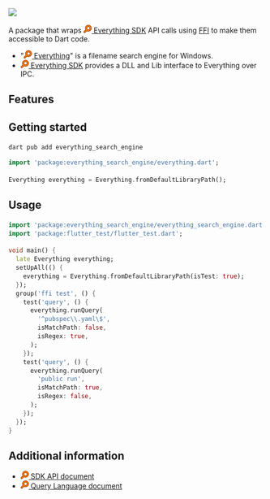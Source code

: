 ![](assets/icon/Everything.ico)

A package that wraps [![](assets/icon/Everything-rgb888-16x16.jpg) Everything SDK](https://www.voidtools.com/en-us/support/everything/sdk/) API calls using [FFI](https://dart.dev/guides/libraries/c-interop) to make them accessible to Dart code.

- "[![](assets/icon/Everything-rgb888-16x16.jpg) Everything](https://www.voidtools.com/en-us/)" is a filename search engine for Windows.
- [![](assets/icon/Everything-rgb888-16x16.jpg) Everything SDK](https://www.voidtools.com/en-us/support/everything/sdk/) provides a DLL and Lib interface to Everything over IPC.
## Features


## Getting started

`dart pub add everything_search_engine`

```dart
import 'package:everything_search_engine/everything.dart';

Everything everything = Everything.fromDefaultLibraryPath();
```

## Usage


```dart
import 'package:everything_search_engine/everything_search_engine.dart';
import 'package:flutter_test/flutter_test.dart';

void main() {
  late Everything everything;
  setUpAll(() {
    everything = Everything.fromDefaultLibraryPath(isTest: true);
  });
  group('ffi test', () {
    test('query', () {
      everything.runQuery(
        '^pubspec\\.yaml\$',
        isMatchPath: false,
        isRegex: true,
      );
    });
    test('query', () {
      everything.runQuery(
        'public run',
        isMatchPath: true,
        isRegex: false,
      );
    });
  });
}


```

## Additional information

- [![](assets/icon/Everything-rgb888-16x16.jpg) SDK API document](https://www.voidtools.com/support/everything/sdk/)
- [![](assets/icon/Everything-rgb888-16x16.jpg) Query Language document](https://www.voidtools.com/support/everything/searching/)

